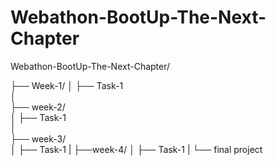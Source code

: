 
# Webathon-BootUp-The-Next-Chapter


Webathon-BootUp-The-Next-Chapter/


├── Week-1/
│   ├── Task-1  
│  
├── week-2/  
│   ├── Task-1  
│  
├── week-3/    
│   ├── Task-1 
| 
├──week-4/
│  ├── Task-1
|
└── final project

